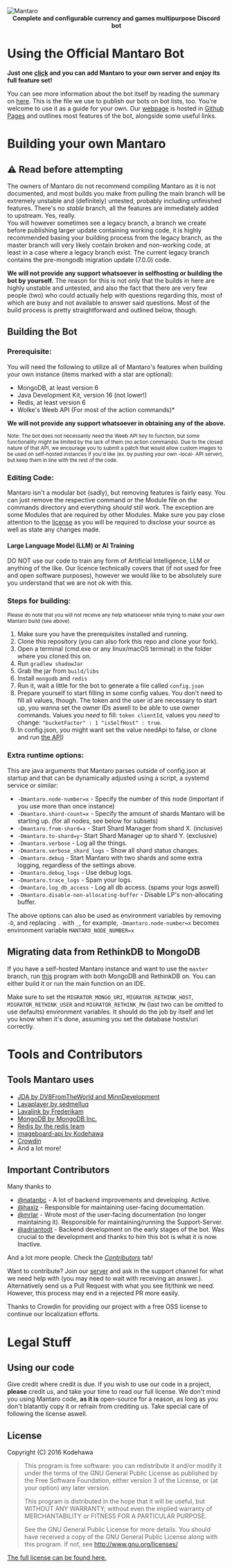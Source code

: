 <img alt="Mantaro" src="https://i.imgur.com/NSBZtuM.png"/>

<center><b>Complete and configurable currency and games multipurpose Discord bot</b></center>

# Using the Official Mantaro Bot

**Just one [click](https://add.mantaro.site) and you can add Mantaro to your own server and enjoy its full feature set!**

You can see more information about the bot itself by reading the summary on [here](https://github.com/Mantaro/MantaroBot/blob/master/FEATURES.md). This is the file we use to publish our bots on bot lists, too. You're welcome to use it as a guide for your own. Our [webpage](https://mantaro.site) is hosted in [Github Pages](https://github.com/Mantaro/mantaro.github.io) and outlines most features of the bot, alongside some useful links.

# Building your own Mantaro

## ⚠ **Read before attempting**
The owners of Mantaro do not recommend compiling Mantaro as it is not documented, and most builds you make from pulling the main branch will be extremely unstable and (definitely) untested, probably including unfinished features. There's no *stable* branch, all the features are immediately added to upstream. Yes, really.\
You will however sometimes see a legacy branch, a branch we create before publishing larger update containing working code, it is highly recommended basing your building process from the legacy branch, as the master branch will very likely contain broken and non-working code, at least in a case where a legacy branch exist.
The current legacy branch contains the pre-mongodb migration update (7.0.0) code.

**We will not provide any support whatsoever in selfhosting or building the bot by yourself.**
The reason for this is not only that the builds in here are highly unstable and untested, and also the fact that there are very few people (two) who could actually help with questions regarding this, most of which are busy and not available to answer said questions. Most of the build process is pretty straightforward and outlined below, though.

## Building the Bot

### Prerequisite:

You will need the following to utilize all of Mantaro's features when building your own instance (items marked with a star are optional):
* MongoDB, at least version 6
* Java Development Kit, version 16 (not lower!)
* Redis, at least version 6
* Wolke's Weeb API (For most of the action commands)*

**We will not provide any support whatsoever in obtaining any of the above.**

<sub>Note: The bot does not necessarily need the Weeb API key to function, but some functionality might be limited by the lack of them (no action commands). Due to the closed nature of that API, we encourage you to submit a patch that would allow custom images to be used on self-hosted instances if you'd like (ex. by pushing your own -local- API server), but keep them in line with the rest of the code.</sub> 

### Editing Code:
Mantaro isn't a modular bot (sadly), but removing features is fairly easy. You can just remove the respective command or the Module file on the commands directory and everything *should* still work. The exception are some Modules that are required by other Modules.
Make sure you pay close attention to the [license](https://github.com/Mantaro/MantaroBot/blob/master/LICENSE) as you will be required to disclose your source as well as state any changes made.

#### Large Language Model (LLM) or AI Training
DO NOT use our code to train any form of Artificial Intelligence, LLM or anything of the like. Our licence 
technically covers that (if not used for free and open software purposes), however we would like to be absolutely sure 
you understand that we are not ok with this.

### Steps for building:
<sub>Please do note that you will not receive any help whatsoever while trying to make your own Mantaro build (see above).</sub>

1.  Make sure you have the prerequisites installed and running.
2.  Clone this repository (you can also fork this repo and clone your fork). 
3.  Open a terminal (cmd.exe or any linux/macOS terminal) in the folder where you cloned this on.
4.  Run `gradlew shadowJar`
5.  Grab the jar from `build/libs`
6.  Install `mongodb` and `redis`
7.  Run it, wait a little for the bot to generate a file called `config.json`
8.  Prepare yourself to start filling in some config values. You don't need to fill all values, though. The token and the user id are necessary to start up, you wanna set the owner IDs aswell to be able to use owner commands. Values you *need* to fill: `token clientId`, values you *need* to change: `"bucketFactor" : 1 "isSelfHost" : true`.
9.  In config.json, you might want set the value needApi to false, or clone and run [the API](https://github.com/Kodehawa/mantaro-api))

### Extra runtime options:
This are java arguments that Mantaro parses outside of config.json at startup and that can be dynamically adjusted using a script, a systemd service or similar:
*   `-Dmantaro.node-number=x` - Specify the number of this node (important if you use more than once instance)
*   `-Dmantaro.shard-count=x` - Specify the amount of shards Mantaro will be starting up. (for all nodes, see below for subsets)
*   `-Dmantaro.from-shard=x` - Start Shard Manager from shard X. (inclusive)
*   `-Dmantaro.to-shard=y`- Start Shard Manager up to shard Y. (exclusive)
*   `-Dmantaro.verbose` - Log all the things.
*   `-Dmantaro.verbose_shard_logs` - Show all shard status changes.
*   `-Dmantaro.debug` - Start Mantaro with two shards and some extra logging, regardless of the settings above.
*   `-Dmantaro.debug_logs` - Use debug logs.
*   `-Dmantaro.trace_logs` - Spam your logs.
*   `-Dmantaro.log_db_access` - Log all db access. (spams your logs aswell)
*   `-Dmantaro.disable-non-allocating-buffer` - Disable LP's non-allocating buffer.

The above options can also be used as environment variables by removing `-D`, and replacing `.` with `_`, for example, `-Dmantaro.node-number=x` becomes environment variable `MANTARO_NODE_NUMBER=x`

## Migrating data from RethinkDB to MongoDB
If you have a self-hosted Mantaro instance and want to use the `master` branch, run [this](https://github.com/Mantaro/MantaroDatabaseMigrator) program with both MongoDB and RethinkDB on. You can either build it or run the main function on an IDE.

Make sure to set the `MIGRATOR_MONGO_URI`, `MIGRATOR_RETHINK_HOST`, `MIGRATOR_RETHINK_USER` and `MIGRATOR_RETHINK_PW` (last two can be omitted to use defaults) environment variables. It should do the job by itself and let you know when it's done, assuming you set the database hosts/uri correctly.

# Tools and Contributors

## Tools Mantaro uses
*   [JDA by DV8FromTheWorld and MinnDevelopment](https://github.com/DV8FromTheWorld/JDA)
*   [Lavaplayer by sedmelluq](https://github.com/sedmelluq/lavaplayer)
*   [Lavalink by Frederikam](https://github.com/Frederikam/Lavalink)
*   [MongoDB by MongoDB Inc.](http://mongodb.com)
*   [Redis by the redis team](https://redis.io)
*   [imageboard-api by Kodehawa](https://github.com/Kodehawa/imageboard-api)
*   [Crowdin](https://translate.mantaro.site/) 
*   And a lot more!

## Important Contributors
Many thanks to

* [@natanbc](https://github.com/natanbc) - A lot of backend improvements and developing. Active.
* [@haxiz](https://github.com/Haxiz) - Responsible for maintaining user-facing documentation.
* [@mrlar](https://github.com/mrlar) - Wrote most of the user-facing documentation (no longer maintaining it). Responsible for maintaining/running the Support-Server.
* [@adriantodt](https://github.com/adriantodt) - Backend development on the early stages of the bot. Was crucial to the development and thanks to him this bot is what it is now. Inactive.

And a lot more people. Check the *[Contributors](https://github.com/Mantaro/MantaroBot/graphs/contributors)* tab!

Want to contribute? Join our [server](https://support.mantaro.site) and ask in the support channel for what we need help with (you may need to wait with receiving an answer.).\
Alternatively send us a Pull Request with what you see fit/think we need. However, this process may end in a rejected PR more easily.

Thanks to Crowdin for providing our project with a free OSS license to continue our localization efforts.

# Legal Stuff

## Using our code
Give credit where credit is due. If you wish to use our code in a project, **please** credit us, and take your time to read our full license. We don't mind you using Mantaro code, **as it is** open-source for a reason, as long as you don't blatantly copy it or refrain from crediting us. Take special care of following the license aswell.

## License

Copyright (C) 2016 Kodehawa

>This program is free software: you can redistribute it and/or modify it under the terms of the GNU General Public License
>as published by the Free Software Foundation, either version 3 of the License, or (at your option) any later version. 
>                                                   
>This program is distributed in the hope that it will be useful, but WITHOUT ANY WARRANTY; 
>without even the implied warranty of MERCHANTABILITY or FITNESS FOR A PARTICULAR PURPOSE. 
>                                                   
>See the GNU General Public License for more details. 
>You should have received a copy of the GNU General Public License along with this program. If not, see http://www.gnu.org/licenses/

[The full license can be found here.](https://github.com/Kodehawa/MantaroBot/blob/master/LICENSE)
